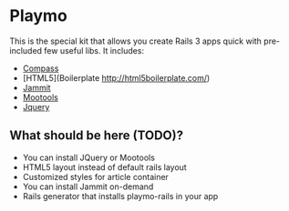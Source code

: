 # Playmo
This is the special kit that allows you create Rails 3 apps quick with pre-included few useful libs.
It includes:

* [Compass](http://compass-style.org/)
* [HTML5](Boilerplate http://html5boilerplate.com/)
* [Jammit](https://github.com/documentcloud/jammit)
* [Mootools](http://mootools.net)
* [Jquery](http://jquery.com)

## What should be here (TODO)?

* You can install JQuery or Mootools
* HTML5 layout instead of default rails layout
* Customized styles for article container
* You can install Jammit on-demand
* Rails generator that installs playmo-rails in your app
